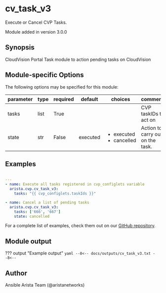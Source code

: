<!--
  ~ Copyright (c) 2023-2025 Arista Networks, Inc.
  ~ Use of this source code is governed by the Apache License 2.0
  ~ that can be found in the LICENSE file.
  -->

# cv_task_v3

Execute or Cancel CVP Tasks.

Module added in version 3.0.0
## Synopsis

CloudVision Portal Task module to action pending tasks on CloudVision

## Module-specific Options

The following options may be specified for this module:

| parameter | type | required | default | choices | comments |
| ------------- |-------------| ---------|----------- |--------- |--------- |
| tasks  |   list | True  |  | | CVP taskIDs to act on |
| state  |   str | False  |  executed  | <ul> <li>executed</li>  <li>cancelled</li> </ul> | Action to carry out on the task. |


## Examples

```yaml

---
- name: Execute all tasks registered in cvp_configlets variable
  arista.cvp.cv_task_v3:
    tasks: "{{ cvp_configlets.taskIds }}"

- name: Cancel a list of pending tasks
  arista.cvp.cv_task_v3:
    tasks: ['666', '667']
    state: cancelled

```

For a complete list of examples, check them out on our [GitHub repository](https://github.com/aristanetworks/ansible-cvp/tree/devel/ansible_collections/arista/cvp/examples).

## Module output

??? output "Example output"
    ```yaml
    --8<--
    docs/outputs/cv_task_v3.txt
    --8<--
    ```

## Author

Ansible Arista Team (@aristanetworks)
